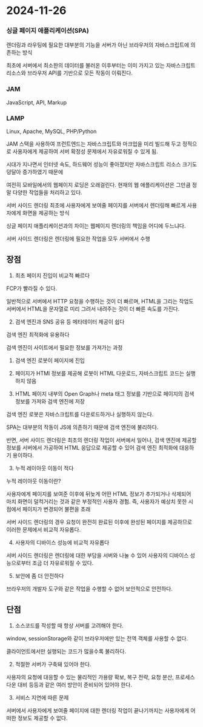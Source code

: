 # 2024-11-26

### 싱글 페이지 애플리케이션(SPA)

렌더링과 라우팅에 필요한 대부분의 기능을 서버가 아닌 브라우저의 자바스크립트에 의존하는 방식

최초에 서버에서 최소한의 데이터를 불러온 이후부터는 이미 가지고 있는 자바스크립트 리소스와 브라우저 API를 기반으로 모든 작동이 이뤄진다.

### JAM

JavaScript, API, Markup

### LAMP

Linux, Apache, MySQL, PHP/Python

JAM 스택을 사용하여 프런트엔드는 자바스크립트와 마크업을 미리 빌드해 두고 정적으로 사용자에게 제공하여 서버 확정성 문제에서 자유로워질 수 있게 됨.

시대가 지나면서 인터넷 속도, 하드웨어 성능이 좋아졌지만 자바스크립트 리소스 크기도 덩달아 증가하였기 때문에

여전히 모바일에서의 웹페이지 로딩은 오래걸린다. 현재의 웹 애플리케이션은 그만큼 정말 다양한 작업들을 처리하고 있다.

서버 사이드 렌더링
최초에 사용자에게 보여줄 페이지를 서버에서 렌더링해 빠르게 사용자에게 화면을 제공하는 방식

싱글 페이지 애플리케이션과의 차이는 웹페이지 렌더링의 책임을 어디에 두느냐다.

서버 사이드 렌더링은 렌더링에 필요한 작업을 모두 서버에서 수행

## 장점

1. 최초 페이지 진입이 비교적 빠르다

FCP가 빨라질 수 있다.

일반적으로 서버에서 HTTP 요청을 수행하는 것이 더 빠르며, HTML을 그리는 작업도 서버에서 HTML을 문자열로 미리 그려서 내려주는 것이 더 빠른 속도를 가진다.

2. 검색 엔진과 SNS 공유 등 메타데이터 제공이 쉽다

검색 엔진 최적화에 유용하다

검색 엔진이 사이트에서 필요한 정보를 가져가는 과정

1. 검색 엔진 로봇이 페이지에 진입

2. 페이지가 HTMl 정보를 제공해 로봇이 HTML 다운로드, 자바스크립트 코드는 실행하지 않음

3. HTML 페이지 내부의 Open Graph나 meta 태그 정보를 기반으로 페이지의 검색 정보를 가져와 검색 엔진에 저장

검색 엔진 로봇은 자바스크립트를 다운로드하거나 실행하지 않는다.

SPA는 대부분의 작동이 JS에 의존하기 때문에 검색 엔진에 불리하다.

반면, 서버 사이드 렌더링은 최초의 렌더링 작업이 서버에서 일어나, 검색 엔진에 제공할 정보를 서버에서 가공하여 HTML 응답으로 제공할 수 있어 검색 엔진 최적화에 대응하기 용이하다.

3. 누적 레이아웃 이동이 적다

누적 레이아웃 이동이란?

사용자에게 페이지를 보여준 이후에 뒤늦게 어떤 HTML 정보가 추가되거나 삭제되어 마치 화면이 덜컥거리는 것과 같은 부정적인 사용자 경험. 즉, 사용자가 예상치 못한 시점에서 페이지가 변경되어 불편을 초래

서버 사이드 렌더링의 경우 요청이 완전히 완료된 이후에 완성된 페이지를 제공하므로 이러한 문제에서 비교적 자유롭다.

4. 사용자의 디바이스 성능에 비교적 자유롭다

서버 사이드 렌더링은 렌더링에 대한 부담을 서버와 나눌 수 있어 사용자의 디바이스 성능으로부터 조금 더 자유로워질 수 있다.

5. 보안에 좀 더 안전하다

브라우저의 개발자 도구와 같은 작업을 수행할 수 없어 보안적으로 안전하다.

## 단점

1. 소스코드를 작성할 때 항상 서버를 고려해야 한다.

window, sessionStorage와 같이 브라우저에만 있는 전역 객체를 사용할 수 없다.

클라이언트에서만 실행되는 코드가 많을수록 불리하다.

2. 적절한 서버가 구축돼 있어야 한다.

사용자의 요청에 대응할 수 있는 물리적인 가용량 확보, 복구 전략, 요청 분산, 프로세스 다운 대비 등등과 같은 여러 방안이 준비되어 있어야 한다.

3. 서비스 지연에 따른 문제

서버에서 사용자에게 보여줄 페이지에 대한 렌더링 작업이 끝나기까지는 사용자에게 어떠한 정보도 제공할 수 없다.
